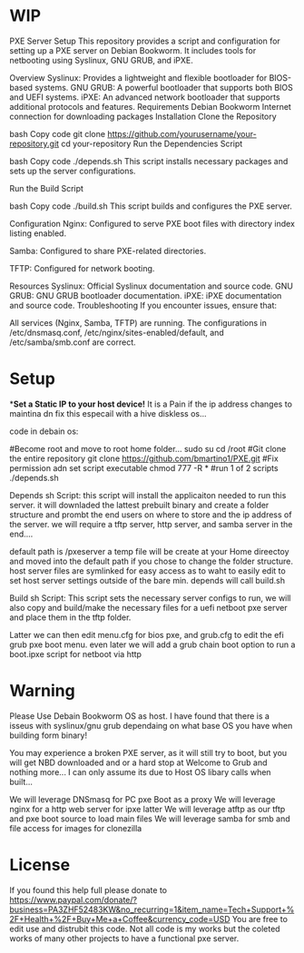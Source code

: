# WIP

PXE Server Setup
This repository provides a script and configuration for setting up a PXE server on Debian Bookworm. It includes tools for netbooting using Syslinux, GNU GRUB, and iPXE.

Overview
Syslinux: Provides a lightweight and flexible bootloader for BIOS-based systems.
GNU GRUB: A powerful bootloader that supports both BIOS and UEFI systems.
iPXE: An advanced network bootloader that supports additional protocols and features.
Requirements
Debian Bookworm
Internet connection for downloading packages
Installation
Clone the Repository

bash
Copy code
git clone https://github.com/yourusername/your-repository.git
cd your-repository
Run the Dependencies Script

bash
Copy code
./depends.sh
This script installs necessary packages and sets up the server configurations.

Run the Build Script

bash
Copy code
./build.sh
This script builds and configures the PXE server.

Configuration
Nginx: Configured to serve PXE boot files with directory index listing enabled.

Samba: Configured to share PXE-related directories.

TFTP: Configured for network booting.

Resources
Syslinux: Official Syslinux documentation and source code.
GNU GRUB: GNU GRUB bootloader documentation.
iPXE: iPXE documentation and source code.
Troubleshooting
If you encounter issues, ensure that:

All services (Nginx, Samba, TFTP) are running.
The configurations in /etc/dnsmasq.conf, /etc/nginx/sites-enabled/default, and /etc/samba/smb.conf are correct.

# Setup
***Set a Static IP to your host device!**
It is a Pain if the ip address changes to maintina dn fix this especail with a hive diskless os...

code in debain os:

#Become root and move to root home folder...
sudo su
cd /root
#Git clone the entire repository
git clone https://github.com/bmartino1/PXE.git
#Fix permission adn set script executable
chmod 777 -R *
#run 1 of 2 scripts
./depends.sh

Depends sh Script:
this script will install the applicaiton needed to run this server. it will downladed the lattest prebuilt binary and create a folder structure and prombt the end users on where to store and the ip address of the server.
we will require a tftp server, http server, and samba server in the end....

default path is /pxeserver 
a temp file will be create at your Home direectoy and moved into the default path if you chose to change the folder structure.
host server files are symlinked for easy access as to waht to easily edit to set host server settings outside of the bare min.
depends will call build.sh

Build sh Script:
This script sets the necessary server configs to run, we will also copy and build/make the necessary files for a uefi netboot pxe server and place them in the tftp folder.

Latter we can then edit menu.cfg for bios pxe, and grub.cfg to edit the efi grub pxe boot menu. even later we will add a grub chain boot option to run a boot.ipxe script for netboot via http

# Warning
Please Use Debain Bookworm OS as host. I have found that there is a isseus with syslinux/gnu grub dependaing on what base OS you have when building form binary! 

You may experience a broken PXE server, as it will still try to boot, but you will get NBD downloaded and or a hard stop at Welcome to Grub and nothing more... I can only assume its due to Host OS libary calls when built...

We will leverage DNSmasq for PC pxe Boot as a proxy
We will leverage nginx for a http web server for ipxe latter
We will leverage atftp as our tftp and pxe boot source to load main files
We will leverage samba for smb and file access for images for clonezilla

# License
If you found this help full please donate to https://www.paypal.com/donate/?business=PA3ZHF52483KW&no_recurring=1&item_name=Tech+Support+%2F+Health+%2F+Buy+Me+a+Coffee&currency_code=USD
You are free to edit use and distrubit this code. Not all code is my works but the coleted works of many other projects to have a functional pxe server.

